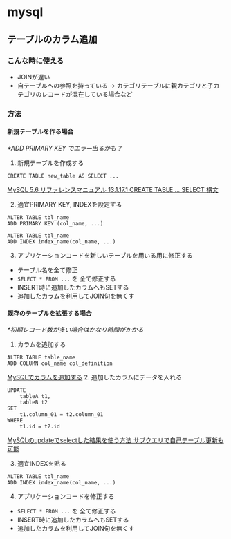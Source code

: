 # mysql

## テーブルのカラム追加
### こんな時に使える
- JOINが遅い
- 自テーブルへの参照を持っている
→ カテゴリテーブルに親カテゴリと子カテゴリのレコードが混在している場合など

### 方法
#### 新規テーブルを作る場合
*\*ADD PRIMARY KEY でエラー出るかも？*

1. 新規テーブルを作成する
```
CREATE TABLE new_table AS SELECT ...
``` 
[MySQL 5.6 リファレンスマニュアル 13.1.17.1 CREATE TABLE ... SELECT 構文](https://dev.mysql.com/doc/refman/5.6/ja/create-table-select.html)

2. 適宜PRIMARY KEY, INDEXを設定する
```
ALTER TABLE tbl_name 
ADD PRIMARY KEY (col_name, ...)
``` 
```
ALTER TABLE tbl_name 
ADD INDEX index_name(col_name, ...)
```

3. アプリケーションコードを新しいテーブルを用いる用に修正する
- テーブル名を全て修正
- `SELECT * FROM ...` を 全て修正する
- INSERT時に追加したカラムへもSETする
- 追加したカラムを利用してJOIN句を無くす



#### 既存のテーブルを拡張する場合
*\*初期レコード数が多い場合はかなり時間がかかる*
1. カラムを追加する
```
ALTER TABLE table_name 
ADD COLUMN col_name col_definition
```
[MySQLでカラムを追加する](https://uxmilk.jp/12612)
2. 追加したカラムにデータを入れる
```
UPDATE
    tableA t1,
    tableB t2
SET 
    t1.column_01 = t2.column_01
WHERE
    t1.id = t2.id
```
[MySQLのupdateでselectした結果を使う方法 サブクエリで自己テーブル更新も可能](https://style.potepan.com/articles/19076.html)

3. 適宜INDEXを貼る
```
ALTER TABLE tbl_name 
ADD INDEX index_name(col_name, ...)
```

4. アプリケーションコードを修正する
- `SELECT * FROM ...` を 全て修正する
- INSERT時に追加したカラムへもSETする
- 追加したカラムを利用してJOIN句を無くす
<!--stackedit_data:
eyJoaXN0b3J5IjpbMTYyOTU1NDY3NSwtOTA5NDU2OTk3LC0xMT
Q4NTQ3MjI5LC0yNzY5NDgzMTgsMTAxNTQ5MTUyMCwxMTE3MzY5
ODAsNzQyMTk1NjA1XX0=
-->